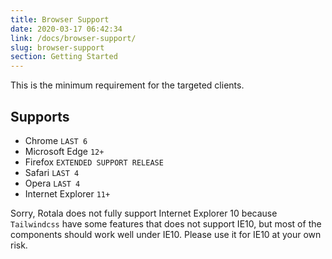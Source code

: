 ```yaml
---
title: Browser Support
date: 2020-03-17 06:42:34
link: /docs/browser-support/
slug: browser-support
section: Getting Started
---
```


This is the minimum requirement for the targeted clients.

## Supports
- Chrome `LAST 6`
- Microsoft Edge `12+`
- Firefox `EXTENDED SUPPORT RELEASE`
- Safari `LAST 4`
- Opera `LAST 4`
- Internet Explorer `11+`


Sorry, Rotala does not fully support Internet Explorer 10 because `Tailwindcss` have some features that does not support IE10, but most of the components should work well under IE10. Please use it for IE10 at your own risk.